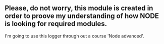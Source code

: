 Please, do not worry, this module is created in order to proove my understanding of how NODE is looking for required modules.
----------------------------------------------------------------------------------------------------------------------
I'm going to use this logger through out a course 'Node advanced'.
